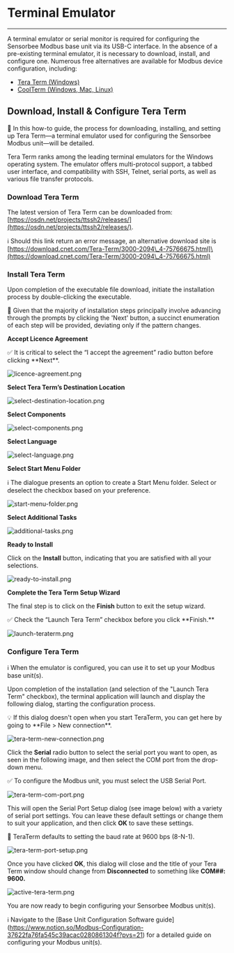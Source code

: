 # Terminal Emulator

***

A terminal emulator or serial monitor is required for configuring the Sensorbee Modbus base unit via its USB-C interface. In the absence of a pre-existing terminal emulator, it is necessary to download, install, and configure one. Numerous free alternatives are available for Modbus device configuration, including:

* [Tera Term (Windows)](https://ttssh2.osdn.jp/index.html.en)
* [CoolTerm (Windows, Mac, Linux)](http://freeware.the-meiers.org/)

## Download, Install & Configure Tera Term

📔 In this how-to guide, the process for downloading, installing, and setting up Tera Term—a terminal emulator used for configuring the Sensorbee Modbus unit—will be detailed.

Tera Term ranks among the leading terminal emulators for the Windows operating system. The emulator offers multi-protocol support, a tabbed user interface, and compatibility with SSH, Telnet, serial ports, as well as various file transfer protocols.

### Download Tera Term

The latest version of Tera Term can be downloaded from: [https://osdn.net/projects/ttssh2/releases/](https://osdn.net/projects/ttssh2/releases/).

ℹ️ Should this link return an error message, an alternative download site is \[https://download.cnet.com/Tera-Term/3000-2094\_4-75766675.html]\(https://download.cnet.com/Tera-Term/3000-2094\_4-75766675.html)

### Install Tera Term

Upon completion of the executable file download, initiate the installation process by double-clicking the executable.

📔 Given that the majority of installation steps principally involve advancing through the prompts by clicking the 'Next' button, a succinct enumeration of each step will be provided, deviating only if the pattern changes.

**Accept Licence Agreement**

✅ It is critical to select the “I accept the agreement” radio button before clicking \*\*Next\*\*.

![licence-agreement.png](<../../../.gitbook/assets/licence agreement.png>)

**Select Tera Term’s Destination Location**

![select-destination-location.png](<../../../.gitbook/assets/select destination location.png>)

**Select Components**

![select-components.png](<../../../.gitbook/assets/select components.png>)

**Select Language**

![select-language.png](<../../../.gitbook/assets/select language.png>)

**Select Start Menu Folder**

ℹ️ The dialogue presents an option to create a Start Menu folder. Select or deselect the checkbox based on your preference.

![start-menu-folder.png](<../../../.gitbook/assets/start menu folder.png>)

**Select Additional Tasks**

![additional-tasks.png](<../../../.gitbook/assets/additional tasks.png>)

**Ready to Install**

Click on the **Install** button, indicating that you are satisfied with all your selections.

![ready-to-install.png](<../../../.gitbook/assets/ready to install.png>)

**Complete the Tera Term Setup Wizard**

The final step is to click on the **Finish** button to exit the setup wizard.

✅ Check the “Launch Tera Term” checkbox before you click \*\*Finish.\*\*

![launch-teraterm.png](<../../../.gitbook/assets/launch teraterm.png>)

### Configure Tera Term

ℹ️ When the emulator is configured, you can use it to set up your Modbus base unit(s).

Upon completion of the installation (and selection of the "Launch Tera Term" checkbox), the terminal application will launch and display the following dialog, starting the configuration process.

💡 If this dialog doesn't open when you start TeraTerm, you can get here by going to \*\*File > New connection\*\*.

![tera-term-new-connection.png](<../../../.gitbook/assets/tera term new connection.png>)

Click the **Serial** radio button to select the serial port you want to open, as seen in the following image, and then select the COM port from the drop-down menu.

✅ To configure the Modbus unit, you must select the USB Serial Port.

![tera-term-com-port.png](<../../../.gitbook/assets/tera term com port.png>)

This will open the Serial Port Setup dialog (see image below) with a variety of serial port settings. You can leave these default settings or change them to suit your application, and then click **OK** to save these settings.

📔 TeraTerm defaults to setting the baud rate at 9600 bps (8-N-1).

![tera-term-port-setup.png](<../../../.gitbook/assets/tera term port setup.png>)

Once you have clicked **OK**, this dialog will close and the title of your Tera Term window should change from **Disconnected** to something like **COM##: 9600.**

![active-tera-term.png](<../../../.gitbook/assets/active tera term.png>)

You are now ready to begin configuring your Sensorbee Modbus unit(s).

ℹ️ Navigate to the \[Base Unit Configuration Software guide]\(https://www.notion.so/Modbus-Configuration-37622fa76fa545c39acac0280861304f?pvs=21) for a detailed guide on configuring your Modbus unit(s).
